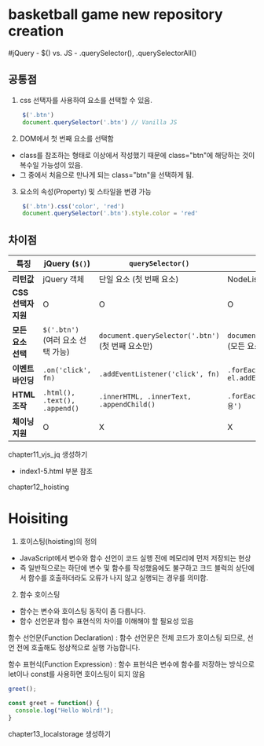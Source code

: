 # basketball game new repository creation

#jQuery - $() vs. JS - .querySelector(), .querySelectorAll()

## 공통점 
1. css 선택자를 사용하여 요소를 선택할 수 있음.
``` javascript
    $('.btn')
    document.querySelector('.btn') // Vanilla JS
```

2. DOM에서 첫 번째 요소를 선택함
  - class를 참조하는 형태로 이상에서 작성했기 때문에 class="btn"에 해당하는 것이 복수일 가능성이 있음.
  - 그 중에서 처음으로 만나게 되는 class="btn"을 선택하게 됨.
  
3. 요소의 속성(Property) 및 스타일을 변경 가능
``` javascript
    $('.btn').css('color', 'red')
    document.querySelector('.btn').style.color = 'red'
```

## 차이점
| 특징             | jQuery (`$()`)                  | `querySelector()`                  | `querySelectorAll()`              |
|-----------------|--------------------------------|----------------------------------|----------------------------------|
| **리턴값**       | jQuery 객체                     | 단일 요소 (첫 번째 요소)           | NodeList (유사 배열)             |
| **CSS 선택자 지원** | O                              | O                                | O                                |
| **모든 요소 선택** | `$('.btn')` (여러 요소 선택 가능) | `document.querySelector('.btn')` (첫 번째 요소만) | `document.querySelectorAll('.btn')` (모든 요소) |
| **이벤트 바인딩** | `.on('click', fn)`             | `.addEventListener('click', fn)` | `.forEach(el => el.addEventListener('click', fn))` |
| **HTML 조작**   | `.html(), .text(), .append()`   | `.innerHTML, .innerText, .appendChild()` | `.forEach(el => el.innerHTML = '내용')` |
| **체이닝 지원** | O                              | X                                | X                                |


chapter11_vjs_jq 생성하기

- index1-5.html 부분 참조

chapter12_hoisting

# Hoisiting
1. 호이스팅(hoisting)의 정의
- JavaScript에서 변수와 함수 선언이 코드 실행 전에 메모리에 먼저 저장되는 현상
- 즉 일반적으로는 하단에 변수 및 함수를 작성했음에도 불구하고 크드 블럭의 상단에서 함수를 호출하더라도 오류가 나지 않고 실행되는 경우를 의미함.

2. 함수 호이스팅
- 함수는 변수와 호이스팅 동작이 좀 다릅니다.
- 함수 선언문과 함수 표현식의 차이를 이해해야 할 필요성 있음

함수 선언문(Function Declaration)
: 함수 선언문은 전체 코드가 호이스팅 되므로, 선언 전에 호출해도 정상적으로 실행 가능합니다.

함수 표현식(Function Expression)
: 함수 표현식은 변수에 함수를 저장하는 방식으로 let이나 const를 사용하면 호이스팅이 되지 않음

``` js
greet();

const greet = function() {
  console.log("Hello Wolrd!");
}
```

chapter13_localstorage 생성하기
